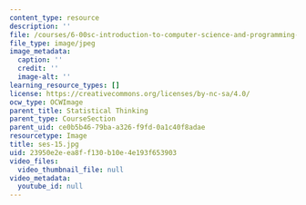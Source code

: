 ```yaml
---
content_type: resource
description: ''
file: /courses/6-00sc-introduction-to-computer-science-and-programming-spring-2011/23950e2eea8ff130b10e4e193f653903_ses-15.jpg
file_type: image/jpeg
image_metadata:
  caption: ''
  credit: ''
  image-alt: ''
learning_resource_types: []
license: https://creativecommons.org/licenses/by-nc-sa/4.0/
ocw_type: OCWImage
parent_title: Statistical Thinking
parent_type: CourseSection
parent_uid: ce0b5b46-79ba-a326-f9fd-0a1c40f8adae
resourcetype: Image
title: ses-15.jpg
uid: 23950e2e-ea8f-f130-b10e-4e193f653903
video_files:
  video_thumbnail_file: null
video_metadata:
  youtube_id: null
---
```

